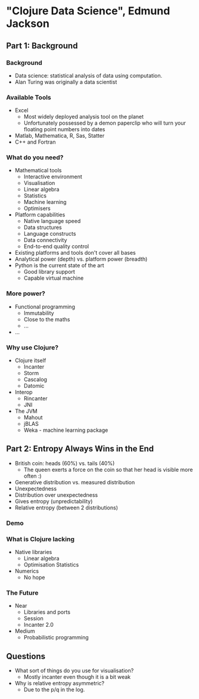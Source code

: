 # "Clojure Data Science", Edmund Jackson #

## Part 1: Background ##

### Background ###
* Data science: statistical analysis of data using computation.
* Alan Turing was originally a data scientist

### Available Tools ###
* Excel
  * Most widely deployed analysis tool on the planet
  * Unfortunately possessed by a demon paperclip who will turn your
    floating point numbers into dates
* Matlab, Mathematica, R, Sas, Statter
* C++ and Fortran

### What do you need? ###
* Mathematical tools
  * Interactive environment
  * Visualisation
  * Linear algebra
  * Statistics
  * Machine learning
  * Optimisers
* Platform capabilities
  * Native language speed
  * Data structures
  * Language constructs
  * Data connectivity
  * End-to-end quality control
* Existing platforms and tools don't cover all bases
* Analytical power (depth)  vs. platform power (breadth)
* Python is the current state of the art
  * Good library support
  * Capable virtual machine

### More power? ###
* Functional programming
  * Immutability
  * Close to the maths
  * ...
* ...

### Why use Clojure? ###
* Clojure itself
  * Incanter
  * Storm
  * Cascalog
  * Datomic
* Interop
  * Rincanter
  * JNI
* The JVM
  * Mahout
  * jBLAS
  * Weka - machine learning package

## Part 2: Entropy Always Wins in the End ##
* British coin: heads (60%) vs. tails (40%)
  * The queen exerts a force on the coin so that her head is visible
  more often :)
* Generative distribution vs. measured distribution
* Unexpectedness
* Distribution over unexpectedness
* Gives entropy (unpredictability)
* Relative entropy (between 2 distributions)

### Demo ###

### What is Clojure lacking ###
* Native libraries
  * Linear algebra
  * Optimisation
  Statistics
* Numerics
  * No hope

### The Future ###
* Near
  * Libraries and ports
  * Session
  * Incanter 2.0
* Medium
  * Probabilistic programming 

## Questions ##
* What sort of things do you use for visualisation?
  * Mostly incanter even though it is a bit weak
* Why is relative entropy asymmetric?
  * Due to the p/q in the log.

